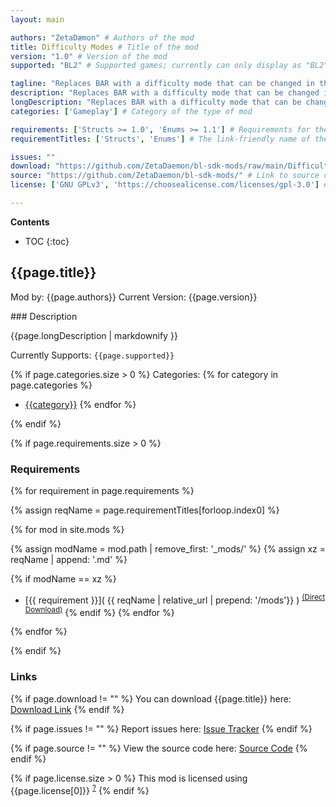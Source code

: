 ```yaml
---
layout: main

authors: "ZetaDæmon" # Authors of the mod
title: Difficulty Modes # Title of the mod
version: "1.0" # Version of the mod
supported: "BL2" # Supported games; currently can only display as "BL2", "BL2 + TPS", or "TPS"

tagline: "Replaces BAR with a difficulty mode that can be changed in the options." # A short description of the mod itself.
description: "Replaces BAR with a difficulty mode that can be changed in the options." # This is set in order to keep the SEO proper
longDescription: "Replaces BAR with a difficulty mode that can be changed in the options." # Description of what the mod can do
categories: ['Gameplay'] # Category of the type of mod

requirements: ['Structs >= 1.0', 'Enums >= 1.1'] # Requirements for the given mod
requirementTitles: ['Structs', 'Enums'] # The link-friendly name of the requirements

issues: ""
download: "https://github.com/ZetaDaemon/bl-sdk-mods/raw/main/DifficultyModes/DifficultyModes.zip"
source: "https://github.com/ZetaDaemon/bl-sdk-mods/" # Link to source code
license: ['GNU GPLv3', 'https://choosealicense.com/licenses/gpl-3.0'] # License name, link about the license from https://choosealicense.com/

---
```

**Contents**
* TOC
{:toc}

## {{page.title}}

Mod by: {{page.authors}}
Current Version: {{page.version}}

<p></p>
### Description

{{page.longDescription | markdownify }}

Currently Supports: `{{page.supported}}`

{% if page.categories.size > 0 %}
Categories:
{% for category in page.categories %}
  * [{{category}}](/types/{{category}})
{% endfor %}
<p></p>
{% endif %}

{% if page.requirements.size > 0 %}
### Requirements

{% for requirement in page.requirements %}

{% assign reqName = page.requirementTitles[forloop.index0] %}

{% for mod in site.mods %}

{% assign modName = mod.path | remove_first: '_mods/' %}
{% assign xz = reqName | append: '.md' %}

{% if modName == xz %}
* [{{ requirement }}]( {{ reqName | relative_url | prepend: '/mods'}} ) <sup>[(Direct Download)]({{mod.download}})</sup>
{% endif %}
{% endfor %}

{% endfor %}
<p></p>
{% endif %}

### Links

{% if page.download != "" %}
You can download {{page.title}} here: [Download Link]({{page.download}})
{% endif %}

{% if page.issues != "" %}
Report issues here: [Issue Tracker]({{page.issues}})
{% endif %}

{% if page.source != "" %}
View the source code here: [Source Code]({{page.source}})
{% endif %}

{% if page.license.size > 0 %}
This mod is licensed using {{page.license[0]}} <sup>[?]({{page.license[1]}})</sup>
{% endif %}
